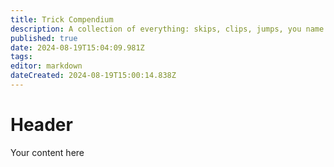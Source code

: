 ```yaml
---
title: Trick Compendium
description: A collection of everything: skips, clips, jumps, you name it! (At least it will be at some point...)
published: true
date: 2024-08-19T15:04:09.981Z
tags: 
editor: markdown
dateCreated: 2024-08-19T15:00:14.838Z
---
```


# Header
Your content here
